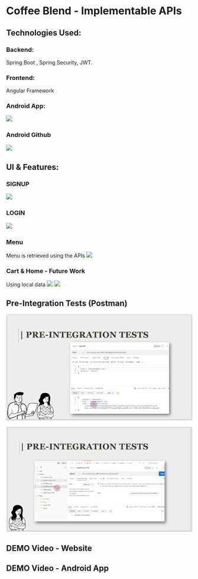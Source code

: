 # Coffee Blend - Implementable APIs

## Technologies Used:
 ### Backend:
  Spring Boot , Spring Security, JWT.
 ### Frontend:
Angular Framework
 ### Android App:

![](../Static/PhotoRoom_20220818_094442.png)

### **Android Github**

 ![](../Static/androidgithub.png)

## UI & Features:

###  SIGNUP
![](../Static/signup.jpeg)
### LOGIN
![](../Static/login.png)

### Menu 
Menu is retrieved using the APIs
![](../Static/menu.png)

### Cart & Home - Future Work

Using local data
![](../Static/cart.png)
![](../Static/home.png)

## Pre-Integration Tests (Postman)
![img_2.png](img_2.png)

![img_3.png](img_3.png)

## DEMO Video - Website


## DEMO Video - Android App


